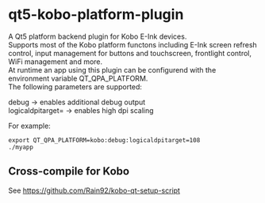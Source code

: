 # qt5-kobo-platform-plugin
A Qt5 platform backend plugin for Kobo E-Ink devices. \
Supports most of the Kobo platform functons including E-Ink screen refresh control,
input management for buttons and touchscreen, frontlight control, WiFi management and more. \
At runtime an app using this plugin can be configurend with the environment variable QT_QPA_PLATFORM. \
The following parameters are supported: 

debug -> enables additional debug output \
logicaldpitarget= -> enables high dpi scaling 

For example:
```
export QT_QPA_PLATFORM=kobo:debug:logicaldpitarget=108
./myapp
```


## Cross-compile for Kobo
See https://github.com/Rain92/kobo-qt-setup-script
